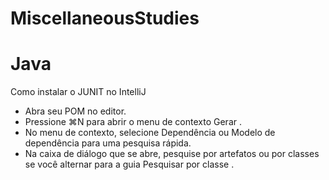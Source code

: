 # MiscellaneousStudies

# Java
 Como instalar o JUNIT no IntelliJ
- Abra seu POM no editor.
- Pressione ⌘N para abrir o menu de contexto Gerar .
- No menu de contexto, selecione Dependência ou Modelo de dependência para uma pesquisa rápida.
- Na caixa de diálogo que se abre, pesquise por artefatos ou por classes se você alternar para a guia      Pesquisar por classe .

